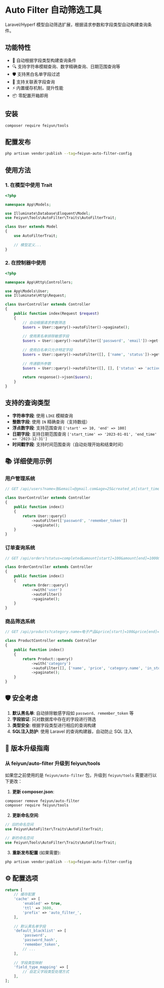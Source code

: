 # Auto Filter 自动筛选工具

Laravel/Hyperf 模型自动筛选扩展，根据请求参数和字段类型自动构建查询条件。

## 功能特性

- 🚀 自动根据字段类型构建查询条件
- 🔍 支持字符串模糊查询、数字精确查询、日期范围查询等
- 🛡️ 支持黑白名单字段过滤
- 🔗 支持关联表字段查询
- ⚡ 内置缓存机制，提升性能
- 📦 零配置开箱即用

## 安装

```bash
composer require feiyun/tools
```

## 配置发布

```bash
php artisan vendor:publish --tag=feiyun-auto-filter-config
```

## 使用方法

### 1. 在模型中使用 Trait

```php
<?php

namespace App\Models;

use Illuminate\Database\Eloquent\Model;
use Feiyun\Tools\AutoFilter\Traits\AutoFilterTrait;

class User extends Model
{
    use AutoFilterTrait;
    
    // 模型定义...
}
```

### 2. 在控制器中使用

```php
<?php

namespace App\Http\Controllers;

use App\Models\User;
use Illuminate\Http\Request;

class UserController extends Controller
{
    public function index(Request $request)
    {
        // 自动根据请求参数筛选
        $users = User::query()->autoFilter()->paginate();
        
        // 使用黑名单排除敏感字段
        $users = User::query()->autoFilter(['password', 'email'])->get();
        
        // 使用白名单只允许特定字段
        $users = User::query()->autoFilter([], ['name', 'status'])->get();
        
        // 传递额外参数
        $users = User::query()->autoFilter([], [], ['status' => 'active'])->get();
        
        return response()->json($users);
    }
}
```

## 支持的查询类型

- **字符串字段**: 使用 `LIKE` 模糊查询
- **整数字段**: 使用 `IN` 精确查询（支持数组）
- **浮点数字段**: 支持范围查询 `['start' => 10, 'end' => 100]`
- **日期字段**: 支持日期范围查询 `['start_time' => '2023-01-01', 'end_time' => '2023-12-31']`
- **时间戳字段**: 支持时间范围查询（自动处理开始和结束时间）

## 📚 详细使用示例

### 用户管理系统

```php
// GET /api/users?name=张&email=@gmail.com&age=25&created_at[start_time]=2024-01-01

class UserController extends Controller
{
    public function index()
    {
        return User::query()
            ->autoFilter(['password', 'remember_token'])
            ->paginate();
    }
}
```

### 订单查询系统

```php
// GET /api/orders?status=completed&amount[start]=100&amount[end]=1000&user.name=张三

class OrderController extends Controller  
{
    public function index()
    {
        return Order::query()
            ->with('user')
            ->autoFilter()
            ->paginate();
    }
}
```

### 商品筛选系统

```php
// GET /api/products?category.name=电子产品&price[start]=100&price[end]=5000&in_stock=1

class ProductController extends Controller
{
    public function index()
    {
        return Product::query()
            ->with('category')
            ->autoFilter([], ['name', 'price', 'category.name', 'in_stock'])
            ->paginate();
    }
}
```

## 🛡️ 安全考虑

1. **默认黑名单**: 自动排除敏感字段如 `password`、`remember_token` 等
2. **字段验证**: 只对数据库中存在的字段进行筛选
3. **类型安全**: 根据字段类型进行相应的查询构建
4. **SQL注入防护**: 使用 Laravel 的查询构建器，自动防止 SQL 注入

## 🔄 版本升级指南

### 从 feiyun/auto-filter 升级到 feiyun/tools

如果您之前使用的是 `feiyun/auto-filter` 包，升级到 `feiyun/tools` 需要进行以下更改：

1. **更新 composer.json**:
```bash
composer remove feiyun/auto-filter
composer require feiyun/tools
```

2. **更新命名空间**:
```php
// 旧的命名空间
use Feiyun\AutoFilter\Traits\AutoFilterTrait;

// 新的命名空间
use Feiyun\Tools\AutoFilter\Traits\AutoFilterTrait;
```

3. **重新发布配置** (如果需要):
```bash
php artisan vendor:publish --tag=feiyun-auto-filter-config
```

## ⚙️ 配置选项

```php
return [
    // 缓存配置
    'cache' => [
        'enabled' => true,
        'ttl' => 3600,
        'prefix' => 'auto_filter_',
    ],
    
    // 默认黑名单字段
    'default_blacklist' => [
        'password',
        'password_hash',
        'remember_token',
        // ...
    ],
    
    // 字段类型映射
    'field_type_mapping' => [
        // 自定义字段类型处理方式
    ],
];
```

